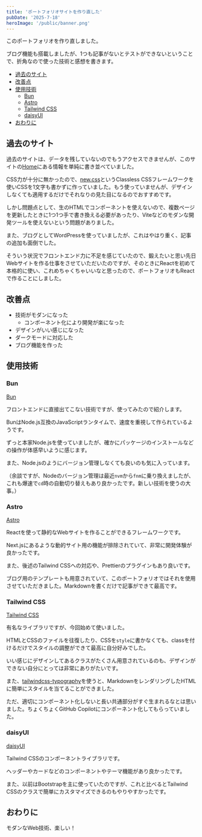 ```yaml
---
title: 'ポートフォリオサイトを作り直した'
pubDate: '2025-7-18'
heroImage: '/public/banner.png'
---
```


このポートフォリオを作り直しました。

ブログ機能も搭載しましたが、1つも記事がないとテストができないということで、折角なので使った技術と感想を書きます。

- [過去のサイト](#過去のサイト)
- [改善点](#改善点)
- [使用技術](#使用技術)
  - [Bun](#bun)
  - [Astro](#astro)
  - [Tailwind CSS](#tailwind-css)
  - [daisyUI](#daisyui)
- [おわりに](#おわりに)

## 過去のサイト

過去のサイトは、データを残していないのでもうアクセスできませんが、このサイトの[Home](/)にある情報を単純に書き並べていました。

CSS力が十分に無かったので、[new.css](https://newcss.net/)というClassless CSSフレームワークを使いCSSを1文字も書かずに作っていました。もう使っていませんが、デザインしなくても適用するだけでそれなりの見た目になるのでおすすめです。

しかし問題点として、生のHTMLでコンポーネントを使えないので、複数ページを更新したときに1つ1つ手で書き換える必要があったり、Viteなどのモダンな開発ツールを使えないという問題がありました。

また、ブログとしてWordPressを使っていましたが、これはやはり重く、記事の追加も面倒でした。

そういう状況でフロントエンド力に不足を感じていたので、鍛えたいと思い先日Webサイトを作る仕事をさせていただいたのですが、そのときにReactを初めて本格的に使い、これめちゃくちゃいいなと思ったので、ポートフォリオもReactで作ることにしました。

## 改善点

- 技術がモダンになった
  - コンポーネント化により開発が楽になった
- デザインがいい感じになった
- ダークモードに対応した
- ブログ機能を作った

## 使用技術

### Bun

[Bun](https://bun.com/)

フロントエンドに直接出てこない技術ですが、使ってみたので紹介します。

BunはNode.js互換のJavaScriptランタイムで、速度を重視して作られているようです。

ずっと本家Node.jsを使っていましたが、確かにパッケージのインストールなどの操作が体感早いように感じます。

また、Node.jsのようにバージョン管理しなくても良いのも気に入っています。

（余談ですが、Nodeのバージョン管理は最近`nvm`から`fnm`に乗り換えましたが、これも爆速で`cd`時の自動切り替えもあり良かったです。新しい技術を使うの大事。）

### Astro

[Astro](https://astro.build/)

Reactを使って静的なWebサイトを作ることができるフレームワークです。

Next.jsにあるような動的サイト用の機能が排除されていて、非常に開発体験が良かったです。

また、後述のTailwind CSSへの対応や、Prettierのプラグインもあり良いです。

ブログ用のテンプレートも用意されていて、このポートフォリオではそれを使用させていただきました。Markdownを書くだけで記事ができて最高です。

### Tailwind CSS

[Tailwind CSS](https://tailwindcss.com/)

有名なライブラリですが、今回始めて使いました。

HTMLとCSSのファイルを往復したり、CSSを`style`に書かなくても、classを付けるだけでスタイルの調整ができて最高に自分好みでした。

いい感じにデザインしてあるクラスがたくさん用意されているのも、デザインができない自分にとっては非常にありがたいです。

また、[tailwindcss-typography](https://github.com/tailwindlabs/tailwindcss-typography)を使うと、MarkdownをレンダリングしたHTMLに簡単にスタイルを当てることができました。

ただ、適切にコンポーネント化しないと長い共通部分がすぐ生まれるなとは思いました。ちょくちょくGitHub Copilotにコンポーネント化してもらっていました。

### daisyUI

[daisyUI](https://daisyui.com/)

Tailwind CSSのコンポーネントライブラリです。

ヘッダーやカードなどのコンポーネントやテーマ機能があり良かったです。

また、以前はBootstrapを主に使っていたのですが、これと比べるとTailwind CSSのクラスで簡単にカスタマイズできるのもやりやすかったです。

## おわりに

モダンなWeb技術、楽しい！
